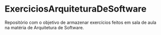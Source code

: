 # ExerciciosArquiteturaDeSoftware
Repositório com o objetivo de armazenar exercícios feitos em sala de aula na matéria de Arquitetura de Software.

